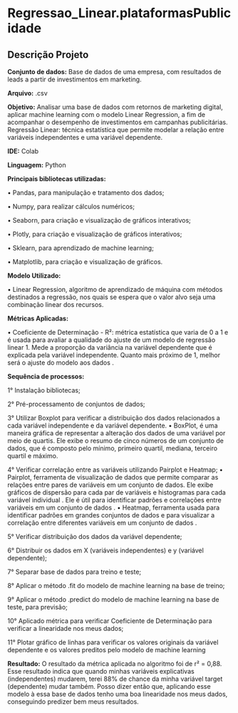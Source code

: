 # Regressao_Linear.plataformasPublicidade

## Descrição Projeto


**Conjunto de dados:** Base de dados de uma empresa, com resultados de leads a partir de investimentos em marketing.


**Arquivo:** .csv


**Objetivo:** Analisar uma base de dados com retornos de marketing digital, aplicar machine learning com o modelo Linear Regression, a fim de acompanhar o desempenho de investimentos em campanhas publicitárias. 
Regressão Linear: técnica estatística que permite modelar a relação entre variáveis independentes e uma variável dependente. 


**IDE:** Colab


**Linguagem:** Python


**Principais bibliotecas utilizadas:**

• Pandas, para manipulação e tratamento dos dados; 

• Numpy, para realizar cálculos numéricos; 

• Seaborn, para criação e visualização de gráficos interativos; 

• Plotly, para criação e visualização de gráficos interativos;


• Sklearn, para aprendizado de machine learning;

• Matplotlib, para criação e visualização de gráficos.


**Modelo Utilizado:**

• Linear Regression, algoritmo de aprendizado de máquina com métodos destinados a regressão, nos quais se espera que o valor alvo seja uma combinação linear dos recursos. 

**Métricas Aplicadas:**

• Coeficiente de Determinação - R²:  métrica estatística que varia de 0 a 1 e é usada para avaliar a qualidade do ajuste de um modelo de regressão linear 1. Mede a proporção da variância na variável dependente que é explicada pela variável independente. Quanto mais próximo de 1, melhor será o ajuste do modelo aos dados .


**Sequência de processos:**

1° Instalação bibliotecas;

2° Pré-processamento de conjuntos de dados;

3° Utilizar Boxplot para verificar a distribuição dos dados relacionados a cada variável independente e da variável dependente.
•	BoxPlot, é uma maneira gráfica de representar a alteração dos dados de uma variável por meio de quartis. Ele exibe o resumo de cinco números de um conjunto de dados, que é composto pelo mínimo, primeiro quartil, mediana, terceiro quartil e máximo. 

4° Verificar correlação entre as variáveis utilizando Pairplot e Heatmap;
•	Pairplot, ferramenta de visualização de dados que permite comparar as relações entre pares de variáveis em um conjunto de dados. Ele exibe gráficos de dispersão para cada par de variáveis e histogramas para cada variável individual . Ele é útil para identificar padrões e correlações entre variáveis em um conjunto de dados .
•	Heatmap, ferramenta usada para identificar padrões em grandes conjuntos de dados e para visualizar a correlação entre diferentes variáveis em um conjunto de dados .   

5° Verificar distribuição dos dados da variável dependente;

6° Distribuir os dados em X (variáveis independentes) e y (variável dependente);

7° Separar base de dados para treino e teste;

8° Aplicar o método .fit do modelo de machine learning na base de treino;

9° Aplicar o método .predict do modelo de machine learning na base de teste, para previsão;

10° Aplicado métrica para verificar Coeficiente de Determinação para verificar a linearidade nos meus dados;

11° Plotar gráfico de linhas para verificar os valores originais da variável dependente e os valores preditos pelo modelo de machine learning

**Resultado:** O resultado da métrica aplicada no algoritmo foi de r² = 0,88. Esse resultado indica que quando minhas variáveis explicativas (independentes) mudarem, terei 88% de chance da minha variável target (dependente) mudar também. Posso dizer então que, aplicando esse modelo à essa base de dados tenho uma boa linearidade nos meus dados, conseguindo predizer bem meus resultados.

